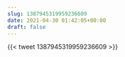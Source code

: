 ```yaml
---
slug: 1387945319959236609
date: 2021-04-30 01:42:05+00:00
draft: false
---
```


{{< tweet 1387945319959236609 >}}
